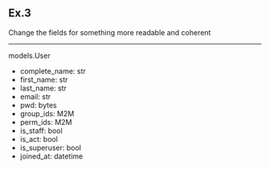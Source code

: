 ## Ex.3 

Change the fields for something more readable and coherent

-----

models.User

* complete_name: str
* first_name: str
* last_name: str
* email: str
* pwd: bytes
* group_ids: M2M
* perm_ids: M2M
* is_staff: bool
* is_act: bool
* is_superuser: bool
* joined_at: datetime
